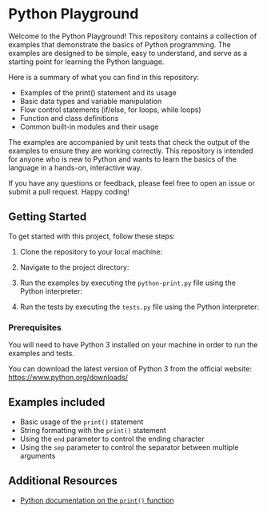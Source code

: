 # Python Playground

Welcome to the Python Playground! This repository contains a collection of examples that demonstrate the basics of Python programming. The examples are designed to be simple, easy to understand, and serve as a starting point for learning the Python language.

Here is a summary of what you can find in this repository:
- Examples of the print() statement and its usage
- Basic data types and variable manipulation
- Flow control statements (if/else, for loops, while loops)
- Function and class definitions
- Common built-in modules and their usage

The examples are accompanied by unit tests that check the output of the examples to ensure they are working correctly. This repository is intended for anyone who is new to Python and wants to learn the basics of the language in a hands-on, interactive way.

If you have any questions or feedback, please feel free to open an issue or submit a pull request. Happy coding!

## Getting Started

To get started with this project, follow these steps:

1. Clone the repository to your local machine:

2. Navigate to the project directory:

3. Run the examples by executing the `python-print.py` file using the Python interpreter:

4. Run the tests by executing the `tests.py` file using the Python interpreter:

### Prerequisites

You will need to have Python 3 installed on your machine in order to run the examples and tests.

You can download the latest version of Python 3 from the official website: https://www.python.org/downloads/

## Examples included

- Basic usage of the `print()` statement
- String formatting with the `print()` statement
- Using the `end` parameter to control the ending character
- Using the `sep` parameter to control the separator between multiple arguments

## Additional Resources

- [Python documentation on the `print()` function](https://docs.python.org/3/library/functions.html#print)